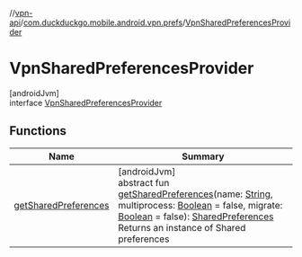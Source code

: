 //[vpn-api](../../../index.md)/[com.duckduckgo.mobile.android.vpn.prefs](../index.md)/[VpnSharedPreferencesProvider](index.md)

# VpnSharedPreferencesProvider

[androidJvm]\
interface [VpnSharedPreferencesProvider](index.md)

## Functions

| Name | Summary |
|---|---|
| [getSharedPreferences](get-shared-preferences.md) | [androidJvm]<br>abstract fun [getSharedPreferences](get-shared-preferences.md)(name: [String](https://kotlinlang.org/api/latest/jvm/stdlib/kotlin/-string/index.html), multiprocess: [Boolean](https://kotlinlang.org/api/latest/jvm/stdlib/kotlin/-boolean/index.html) = false, migrate: [Boolean](https://kotlinlang.org/api/latest/jvm/stdlib/kotlin/-boolean/index.html) = false): [SharedPreferences](https://developer.android.com/reference/kotlin/android/content/SharedPreferences.html)<br>Returns an instance of Shared preferences |
